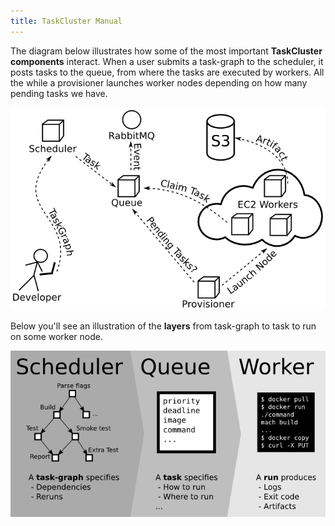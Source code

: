 ```yaml
---
title: TaskCluster Manual
---
```


The diagram below illustrates how some of the most important
**TaskCluster components** interact.
When a user submits a task-graph to the scheduler, it posts tasks to
the queue, from where the tasks are executed by workers. All the while a
provisioner launches worker nodes depending on how many pending tasks we have.

![TaskCluster components](/assets/overview.png)

Below you'll see an illustration of the **layers** from task-graph to task to
run on some worker node.

![TaskCluster layers](/assets/layers.png)
